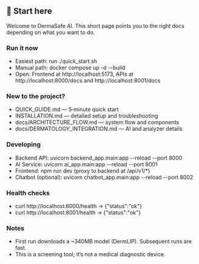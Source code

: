 ## 👋 Start here

Welcome to DermaSafe AI. This short page points you to the right docs depending on what you want to do.

### Run it now

- Easiest path: run ./quick_start.sh
- Manual path: docker compose up -d --build
- Open: Frontend at http://localhost:5173, APIs at http://localhost:8000/docs and http://localhost:8001/docs

### New to the project?

- QUICK_GUIDE.md — 5‑minute quick start
- INSTALLATION.md — detailed setup and troubleshooting
- docs/ARCHITECTURE_FLOW.md — system flow and components
- docs/DERMATOLOGY_INTEGRATION.md — AI and analyzer details

### Developing

- Backend API: uvicorn backend_app.main:app --reload --port 8000
- AI Service: uvicorn ai_app.main:app --reload --port 8001
- Frontend: npm run dev (proxy to backend at /api/v1/*)
- Chatbot (optional): uvicorn chatbot_app.main:app --reload --port 8002

### Health checks

- curl http://localhost:8000/health → {"status":"ok"}
- curl http://localhost:8001/health → {"status":"ok"}

### Notes

- First run downloads a ~340MB model (DermLIP). Subsequent runs are fast.
- This is a screening tool; it’s not a medical diagnostic device.
